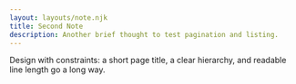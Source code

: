 ```yaml
---
layout: layouts/note.njk
title: Second Note
description: Another brief thought to test pagination and listing.
---
```


Design with constraints: a short page title, a clear hierarchy, and readable line length go a long way.
